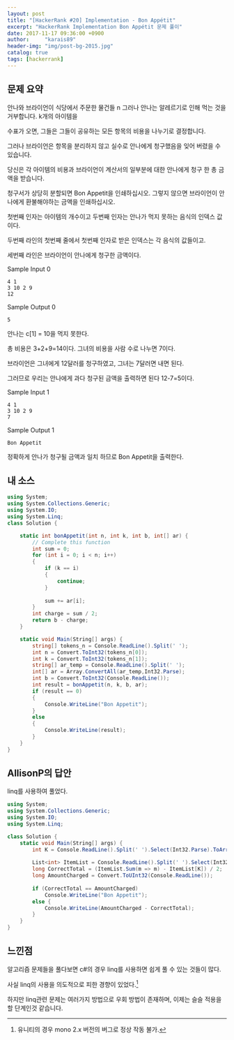 ```yaml
---
layout: post
title: "[HackerRank #20] Implementation - Bon Appétit"
excerpt: "HackerRank Implementation Bon Appétit 문제 풀이"
date: 2017-11-17 09:36:00 +0900
author:     "karais89"
header-img: "img/post-bg-2015.jpg"
catalog: true
tags: [hackerrank]
---
```


## 문제 요약

안나와 브라이언이 식당에서 주문한 물건들 n 그러나 안나는 알레르기로 인해 먹는 것을 거부합니다. k개의 아이템을
 
수표가 오면, 그들은 그들이 공유하는 모든 항목의 비용을 나누기로 결정합니다. 

그러나 브라이언은 항목을 분리하지 않고 실수로 안나에게 청구했음을 잊어 버렸을 수 있습니다.

당신은 각 아이템의 비용과 브라이언이 계산서의 일부분에 대한 안나에게 청구 한 총 금액을 받습니다.

청구서가 상당히 분할되면 Bon Appetit을 인쇄하십시오. 그렇지 않으면 브라이언이 안나에게 환불해야하는 금액을 인쇄하십시오.

첫번째 인자는 아이템의 개수이고 두번째 인자는 안나가 먹지 못하는 음식의 인덱스 값 이다\.

두번째 라인의 첫번째 줄에서 첫번째 인자로 받은 인덱스는 각 음식의 값들이고.

세번째 라인은 브라이언이 안나에게 청구한 금액이다.

Sample Input 0
```
4 1
3 10 2 9
12
```

Sample Output 0
```
5
```

안나는 c[1] = 10을 먹지 못한다.

총 비용은 3+2+9=14이다. 그녀의 비용을 사람 수로 나누면 7이다.

브라이언은 그녀에게 12달러를 청구하였고, 그녀는 7달러면 내면 된다.

그러므로 우리는 안나에게 과다 청구된 금액을 출력하면 된다 12-7=5이다. 

Sample Input 1
```
4 1
3 10 2 9
7
```

Sample Output 1
```
Bon Appetit
```

정확하게 안나가 청구될 금액과 일치 하므로 Bon Appetit을 출력한다.

## 내 소스

```csharp
using System;
using System.Collections.Generic;
using System.IO;
using System.Linq;
class Solution {

    static int bonAppetit(int n, int k, int b, int[] ar) {
        // Complete this function
        int sum = 0;
        for (int i = 0; i < n; i++)
        {
            if (k == i)
            {
                continue;
            }
            
            sum += ar[i];
        }
        int charge = sum / 2;        
        return b - charge;
    }

    static void Main(String[] args) {
        string[] tokens_n = Console.ReadLine().Split(' ');
        int n = Convert.ToInt32(tokens_n[0]);
        int k = Convert.ToInt32(tokens_n[1]);
        string[] ar_temp = Console.ReadLine().Split(' ');
        int[] ar = Array.ConvertAll(ar_temp,Int32.Parse);
        int b = Convert.ToInt32(Console.ReadLine());
        int result = bonAppetit(n, k, b, ar);
        if (result == 0)
        {
            Console.WriteLine("Bon Appetit");
        }
        else
        {
            Console.WriteLine(result);        
        }
    }
}
```

## AllisonP의 답안

linq를 사용하여 풀었다.

```csharp
using System;
using System.Collections.Generic;
using System.IO;
using System.Linq;

class Solution {
    static void Main(String[] args) {
        int K = Console.ReadLine().Split(' ').Select(Int32.Parse).ToArray()[1];
        
        List<int> ItemList = Console.ReadLine().Split(' ').Select(Int32.Parse).ToList();
        long CorrectTotal = (ItemList.Sum(m => m) - ItemList[K]) / 2;
        long AmountCharged = Convert.ToUInt32(Console.ReadLine());
        
        if (CorrectTotal == AmountCharged)
            Console.WriteLine("Bon Appetit");
        else {
            Console.WriteLine(AmountCharged - CorrectTotal);
        }
    }
}
```

## 느낀점

알고리즘 문제들을 풀다보면 c#의 경우 linq를 사용하면 쉽게 풀 수 있는 것들이 많다.

사실 linq의 사용을 의도적으로 피한 경향이 있었다.[^1]

하지만 linq관련 문제는 여러가지 방법으로 우회 방법이 존재하며, 이제는 슬슬 적용을 할 단계인것 같습니다.

[^1]: 유니티의 경우 mono 2.x 버전의 버그로 정상 작동 불가.